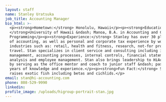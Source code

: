 ```yaml
---
layout: staff
name: Stanley Uratsuka
job_title: Accounting Manager
bio_html: >-
  <p><strong>Hometown:</strong> Honolulu, Hawaii</p><p><strong>Education:
  </strong>University of Hawaii &ndash; Manoa, B.A. in Accounting and Computer
  Programming</p><p><strong>Experience:</strong> Stanley has over 30 plus years
  of accounting, as well as personal and corporate tax experience by working in
  industries such as: retail, health and fitness, research, not-for profits and
  travel. Stan specializes in client service and consulting including inventory
  management, accounting processes, internal controls, financial statement
  analysis and employee management. Stan also brings leadership to HiAccounting
  by serving as the office mentor and coach to junior staff &ndash; passing on
  years of knowledge and experience.</p><p><strong>Fun Fact:</strong> Stanley
  raises exotic fish including betas and cichlids.</p>
email: stan@hi-accounting.com
phone: 808-529-9990
linkedin:
profile_image: /uploads/higroup-portrait-stan.jpg
---
```


